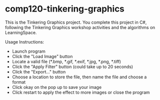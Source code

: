 # comp120-tinkering-graphics
This is the Tinkering Graphics project.
You complete this project in C#, following the Tinkering Graphics workshop activities and the algorithms on LearningSpace.

Usage Instructions:
- Launch program
- Click the "Load Image" button
- Locate a valid file (*.bmp, *.gif, *.exif, *.jpg, *.png, *.tiff)
- Click the "Apply Filter" button (could take up to 20 seconds)
- Click the "Export..." button
- Choose a location to store the file, then name the file and choose a format
- Click okay on the pop up to save your image
- Click restart to apply the effect to more images or close the program